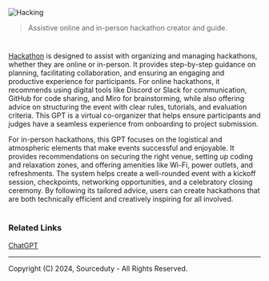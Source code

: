 ![Hacking](https://github.com/user-attachments/assets/97da5a4b-3d0a-4d77-ad06-6cf3abf50474)

> Assistive online and in-person hackathon creator and guide.
#

[Hackathon](https://chatgpt.com/g/g-67561a37dae4819192b0cd0c0804e4a1-hackathon) is designed to assist with organizing and managing hackathons, whether they are online or in-person. It provides step-by-step guidance on planning, facilitating collaboration, and ensuring an engaging and productive experience for participants. For online hackathons, it recommends using digital tools like Discord or Slack for communication, GitHub for code sharing, and Miro for brainstorming, while also offering advice on structuring the event with clear rules, tutorials, and evaluation criteria. This GPT is a virtual co-organizer that helps ensure participants and judges have a seamless experience from onboarding to project submission.

For in-person hackathons, this GPT focuses on the logistical and atmospheric elements that make events successful and enjoyable. It provides recommendations on securing the right venue, setting up coding and relaxation zones, and offering amenities like Wi-Fi, power outlets, and refreshments. The system helps create a well-rounded event with a kickoff session, checkpoints, networking opportunities, and a celebratory closing ceremony. By following its tailored advice, users can create hackathons that are both technically efficient and creatively inspiring for all involved.

#
### Related Links

[ChatGPT](https://github.com/sourceduty/ChatGPT)

***
Copyright (C) 2024, Sourceduty - All Rights Reserved.
